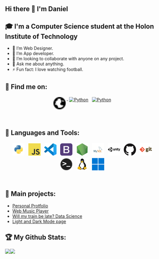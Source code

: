 ## Hi there 👋 I'm Daniel



## 🎓 I'm a Computer Science student at the Holon Institute of Technology

- 🔭 I’m Web Designer.
- 🌱 I’m App developer. 
- 👯 I’m looking to collaborate with anyone on any project.
- 💬 Ask me about anything.
- ⚡ Fun fact: I love watching football.

## :email: Find me on:

<!--
[<img align="left" alt="CharalambosIoannou" width="40px" src="https://raw.githubusercontent.com/iconic/open-iconic/master/svg/globe.svg" />][website]
[<img align="left" alt="CharalambosIoannou | LinkedIn" width="40px" src="https://cdn.jsdelivr.net/npm/simple-icons@v3/icons/linkedin.svg" />][linkedin]
[<img align="left" alt="CharalambosIoannou | Mail" width="40px" src="https://cdn.jsdelivr.net/npm/simple-icons@v3/icons/gmail.svg" />][mail]
-->

<p align="center">
 <a href="https://danielashorov.github.io/Personal-Portfolio/" target="_blank" rel="noopener noreferrer"> <img src="https://raw.githubusercontent.com/iconic/open-iconic/master/svg/globe.svg" alt="Python" height="40" style="vertical-align:top; margin:4px"> </a>
 <a href="https://www.linkedin.com/in/daniel-ashorov-354534221/" target="_blank" rel="noopener noreferrer"> <img src="https://cdn.jsdelivr.net/npm/simple-icons@v3/icons/linkedin.svg" alt="Python" height="40" style="vertical-align:top; margin:4px"></a>
 <a href="mailto:diel8964@gmail.com"> <img src="https://cdn.jsdelivr.net/npm/simple-icons@v3/icons/gmail.svg" alt="Python" height="40" style="vertical-align:top; margin:4px"></a> 
</p>

<br />


## 🧰 Languages and Tools:
<p align="center">
<img src="https://raw.githubusercontent.com/github/explore/80688e429a7d4ef2fca1e82350fe8e3517d3494d/topics/python/python.png" alt="Python" height="40" style="vertical-align:top; margin:4px">
<img src="https://raw.githubusercontent.com/github/explore/80688e429a7d4ef2fca1e82350fe8e3517d3494d/topics/javascript/javascript.png" alt="Javascript" height="40" style="vertical-align:top; margin:4px">
<img src="https://raw.githubusercontent.com/github/explore/80688e429a7d4ef2fca1e82350fe8e3517d3494d/topics/visual-studio-code/visual-studio-code.png" alt="VS Code" height="40" style="vertical-align:top; margin:4px">
<img src="https://raw.githubusercontent.com/github/explore/80688e429a7d4ef2fca1e82350fe8e3517d3494d/topics/bootstrap/bootstrap.png" alt="Bootstrap" height="40" style="vertical-align:top; margin:4px">
<img src="https://raw.githubusercontent.com/github/explore/80688e429a7d4ef2fca1e82350fe8e3517d3494d/topics/nodejs/nodejs.png" alt="NodeJS" height="40" style="vertical-align:top; margin:4px">
<img src="https://raw.githubusercontent.com/github/explore/80688e429a7d4ef2fca1e82350fe8e3517d3494d/topics/mysql/mysql.png" alt="MySQL" height="40" style="vertical-align:top; margin:4px">
 <img src="https://raw.githubusercontent.com/github/explore/80688e429a7d4ef2fca1e82350fe8e3517d3494d/topics/unity/unity.png" alt="Unity" height="40" style="vertical-align:top; margin:4px">
<img src="https://raw.githubusercontent.com/github/explore/78df643247d429f6cc873026c0622819ad797942/topics/github/github.png" alt="Github" height="40" style="vertical-align:top; margin:4px">
<img src="https://raw.githubusercontent.com/github/explore/80688e429a7d4ef2fca1e82350fe8e3517d3494d/topics/git/git.png" alt="Git" height="40" style="vertical-align:top; margin:4px">
<img src="https://raw.githubusercontent.com/github/explore/80688e429a7d4ef2fca1e82350fe8e3517d3494d/topics/terminal/terminal.png" alt="Terminal" height="40" style="vertical-align:top; margin:4px">
<img src="https://raw.githubusercontent.com/github/explore/80688e429a7d4ef2fca1e82350fe8e3517d3494d/topics/linux/linux.png" alt="Linux" height="40" style="vertical-align:top; margin:4px" alt="Windows" height="40" style="vertical-align:top; margin:4px">
<img src="https://raw.githubusercontent.com/github/explore/80688e429a7d4ef2fca1e82350fe8e3517d3494d/topics/windows/windows.png" alt="Windows" height="40" style="vertical-align:top; margin:4px">

</p>

<br />

## :blue_book: Main projects:
<!-- Main Projects:START -->
- [Personal Protfolio](https://danielashorov.github.io/Personal-Portfolio/)
- [Web Music Player](https://danielashorov.github.io/Web-Music-Player/)
- [Will my train be late? Data Science](https://github.com/DanielAshorov/Data-Science-Train-Project)
- [Light and Dark Mode page](https://danielashorov.github.io/Light-Dark-Mode/)
<!-- Main Projects-LIST:END -->



## :trophy: My Github Stats:

<!--
![GitHub stats](https://readme-stats-cfgj2cxdy.vercel.app/api?username=DanielAshorov&count_private=true&show_icons=true&theme=tokyonight)
![Top Langs](http://ionicabizau.github.io/github-profile-languages/?user=%2540DanielAshorov)
-->
<div>
<a href="https://github-readme-stats.vercel.app/api?username=DanielAshorov&theme=tokyonight">
  <img  align="left" src="https://github-readme-stats.vercel.app/api?username=DanielAshorov&count_private=true&show_icons=true&theme=tokyonight" />
</a>
<a href="http://ionicabizau.github.io/github-profile-languages/?user=%2540DanielAshorov">
  <img align="left" src="http://ionicabizau.github.io/github-profile-languages/?user=%2540DanielAshorov" />
</a>
</div>



[website]: https://danielashorov.github.io/Personal-Portfolio/
[linkedin]: https://www.linkedin.com/in/daniel-ashorov-354534221
[mail]: mailto:diel8964@gmail.com

